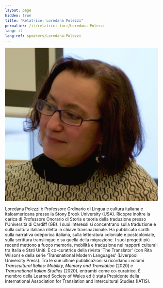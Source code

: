 ```yaml
---
layout: page
hidden: true
title: "Relatrice: Loredana Polezzi"
permalink: /it/relatrici-tori/Loredana-Polezzi
lang: it
lang-ref: speakers/Loredana-Polezzi
---
```


![Loredana Polezzi](/assets/speakers/Loredana-Polezzi.jpg)

Loredana Polezzi è Professore Ordinario di Lingua e cultura italiana e italoamericana presso la Stony Brook University (USA). Ricopre inoltre la carica di Professore Onorario di Storia e teoria della traduzione presso l’Università di Cardiff (GB). I suoi interessi si concentrano sulla traduzione e sulla cultura italiana riletta in chiave transnazionale. Ha pubblicato scritti sulla narrativa odeporica italiana, sulla letteratura coloniale e postcoloniale, sulla scrittura translingue e su quella della migrazione. I suoi progetti più recenti mettono a fuoco memoria, mobilità e traduzione nei rapporti culturali tra Italia e Stati Uniti. È co-curatrice della rivista 'The Translator' (con Rita Wilson) e della serie ‘Transnational Modern Languages’ (Liverpool University Press). Tra le sue ultime pubblicazioni si ricordano i volumi _Transcultural Italies: Mobility, Memory and Translation_ (2020) e _Transnational Italian Studies_ (2020), entrambi come co-curatrice. È membro della Learned Society of Wales ed è stata Presidente della International Association for Translation and Intercultural Studies (IATIS).
